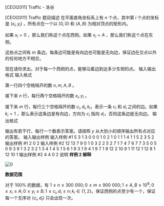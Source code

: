 



[CEOI2011] Traffic - 洛谷














[CEOI2011] Traffic
题目描述
在平面直角坐标系上有 $n$ 个点，其中第 $i$ 个点的坐标是 $(x_i,y_i)$ ，所有点在一个以 $(0,0)$ 和 $(A,B)$ 为相对顶点的矩形内。

如果 $x_i=0$ ，那么我们称这个点在西侧。如果 $x_i=A$ ，那么我们称这个点在东侧。

这些点之间有 $m$ 条边，每条边可能是有向边也可能是无向边，保证边在交点以外的任何地方不相交。

现在请你求出，对于每一个西侧的点，能够沿着边到达多少东侧的点。
输入输出格式
输入格式

第一行四个空格隔开的数 $n,m,A,B$ 。

接下来 $n$ 行，每行两个空格隔开的数 $x_i,y_i$ 。

接下来 $m$ 行，每行三个空格隔开的数 $c_i,d_i,k_i$​​ ，表示一条 $c_i$​​ 和 $d_i$ 之间的边。如果 $k_i=1$ ，那么表示这条边是有向边，方向为 $c_i$​​ 指向 $d_i$​​ ，否则这条边是无向边。
输出格式

输出有若干行，每行一个数表示答案。请按照 $y$ 从大到小的顺序输出所有点对应的答案。
输入输出样例
输入样例 #1
5 3 1 3
0 0
0 1
0 2
1 0
1 1
1 4 1
1 5 2
3 5 2
输出样例 #1
2
0
2
输入样例 #2
12 13 7 9
0 1
0 3
2 2
5 2
7 1
7 4
7 6
7 7
3 5
0 5
0 9
3 9
1 3 2
3 2 1
3 4 1
4 5 1
5 6 1
9 3 1
9 4 1
9 7 1
9 12 2
10 9 1
11 12 1
12 8 1
12 10 1
输出样例 #2
4
4
0
2
说明
**样例 $2$ 解释**

![0](https://i.loli.net/2018/04/18/5ad725326df6f.png)

**数据范围**

对于 $100\%$ 的数据，有 $1\le n\le 300\ 000;0\le m\le 900\ 000;1\le A,B\le 10^9;0\le x_i\le A;0\le y_i\le B;1\le c_i,d_i\le n;k_i\in \{1,2\}$。保证西侧的点至少有一个，保证每一个无序对 $\{c_i,d_i\}$ 只会出现一次。






